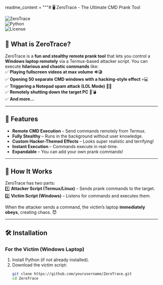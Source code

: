 readme_content = """# 🖥️ ZeroTrace - The Ultimate CMD Prank Tool  

![ZeroTrace](https://img.shields.io/badge/Status-Complete-brightgreen)  
![Python](https://img.shields.io/badge/Made%20With-Python-blue)  
![License](https://img.shields.io/badge/License-MIT-orange)  

## 👾 What is ZeroTrace?  
ZeroTrace is a **fun and stealthy remote prank tool** that lets you control a **Windows laptop remotely** via a Termux-based attacker script. You can execute **hilarious and chaotic commands** like:  
✅ **Playing fullscreen videos at max volume** 🔊🎬  
✅ **Opening 50 separate CMD windows with a hacking-style effect** 💀💻  
✅ **Triggering a Notepad spam attack (LOL Mode)** 🤣📄  
✅ **Remotely shutting down the target PC** 🛑💣  
✅ **And more…**  

---

## 🚀 Features
- **Remote CMD Execution** – Send commands remotely from Termux.  
- **Fully Stealthy** – Runs in the background without user knowledge.  
- **Custom Hacker-Themed Effects** – Looks super realistic and terrifying!  
- **Instant Execution** – Commands execute in real-time.  
- **Expandable** – You can add your own prank commands!  

---

## 📜 How It Works
ZeroTrace has two parts:  
1️⃣ **Attacker Script (Termux/Linux)** – Sends prank commands to the target.  
2️⃣ **Victim Script (Windows)** – Listens for commands and executes them.  

When the attacker sends a command, the victim’s laptop **immediately obeys**, creating chaos. 😈  

---

## 🛠️ Installation
### **For the Victim (Windows Laptop)**
1. Install Python (if not already installed).  
2. Download the victim script:  
   ```bash
   git clone https://github.com/yourusername/ZeroTrace.git
   cd ZeroTrace
